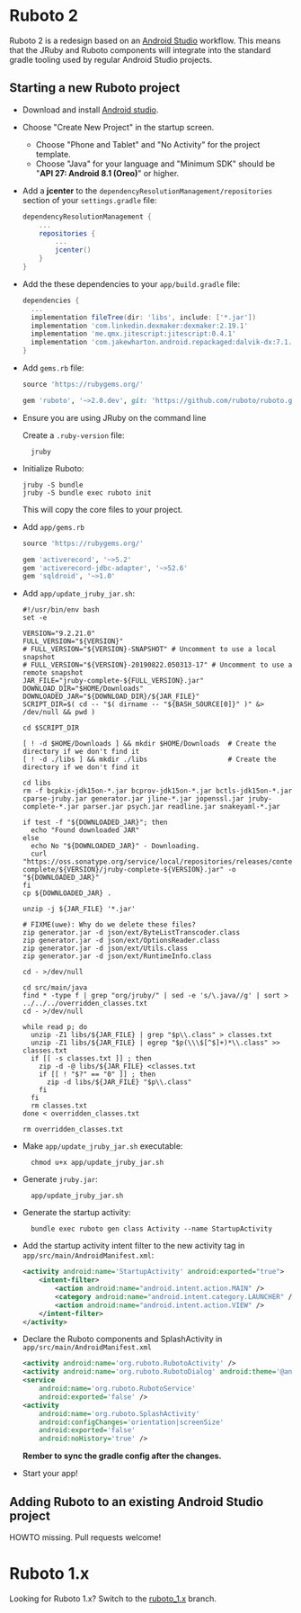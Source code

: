 # Ruboto 2

Ruboto 2 is a redesign based on an [Android Studio](https://developer.android.com/studio/) workflow.
This means that the JRuby and Ruboto components will integrate into the standard gradle tooling used by
regular Android Studio projects.

## Starting a new Ruboto project

* Download and install [Android studio](https://developer.android.com/studio/).

* Choose "Create New Project" in the startup screen.
  * Choose "Phone and Tablet" and "No Activity" for the project template.
  * Choose "Java" for your language and "Minimum SDK" should be "**API 27: Android 8.1 (Oreo)**" or higher.

* Add a **jcenter** to the `dependencyResolutionManagement/repositories` section of your `settings.gradle` file:
  ```groovy
  dependencyResolutionManagement {
      ...
      repositories {
          ...
          jcenter()
      }
  }
  ```

* Add the these dependencies to your `app/build.gradle` file:
  ```groovy
  dependencies {
    ...
    implementation fileTree(dir: 'libs', include: ['*.jar'])
    implementation 'com.linkedin.dexmaker:dexmaker:2.19.1'
    implementation 'me.qmx.jitescript:jitescript:0.4.1'
    implementation 'com.jakewharton.android.repackaged:dalvik-dx:7.1.0_r7'
  }
  ```

* Add `gems.rb` file:
  ```ruby
  source 'https://rubygems.org/'

  gem 'ruboto', '~>2.0.dev', git: 'https://github.com/ruboto/ruboto.git'
  ```

* Ensure you are using JRuby on the command line

  Create a `.ruby-version` file:
  ```text
    jruby
  ```

* Initialize Ruboto:
  ```shell
  jruby -S bundle
  jruby -S bundle exec ruboto init
  ```

  This will copy the core files to your project.


* Add `app/gems.rb`
  ```ruby
  source 'https://rubygems.org/'

  gem 'activerecord', '~>5.2'
  gem 'activerecord-jdbc-adapter', '~>52.6'
  gem 'sqldroid', '~>1.0'
  ```

* Add `app/update_jruby_jar.sh`:
  ```shell
  #!/usr/bin/env bash
  set -e

  VERSION="9.2.21.0"
  FULL_VERSION="${VERSION}"
  # FULL_VERSION="${VERSION}-SNAPSHOT" # Uncomment to use a local snapshot
  # FULL_VERSION="${VERSION}-20190822.050313-17" # Uncomment to use a remote snapshot
  JAR_FILE="jruby-complete-${FULL_VERSION}.jar"
  DOWNLOAD_DIR="$HOME/Downloads"
  DOWNLOADED_JAR="${DOWNLOAD_DIR}/${JAR_FILE}"
  SCRIPT_DIR=$( cd -- "$( dirname -- "${BASH_SOURCE[0]}" )" &> /dev/null && pwd )

  cd $SCRIPT_DIR

  [ ! -d $HOME/Downloads ] && mkdir $HOME/Downloads  # Create the directory if we don't find it
  [ ! -d ./libs ] && mkdir ./libs                    # Create the directory if we don't find it

  cd libs
  rm -f bcpkix-jdk15on-*.jar bcprov-jdk15on-*.jar bctls-jdk15on-*.jar cparse-jruby.jar generator.jar jline-*.jar jopenssl.jar jruby-complete-*.jar parser.jar psych.jar readline.jar snakeyaml-*.jar

  if test -f "${DOWNLOADED_JAR}"; then
    echo "Found downloaded JAR"
  else
    echo No "${DOWNLOADED_JAR}" - Downloading.
    curl "https://oss.sonatype.org/service/local/repositories/releases/content/org/jruby/jruby-complete/${VERSION}/jruby-complete-${VERSION}.jar" -o "${DOWNLOADED_JAR}"
  fi
  cp ${DOWNLOADED_JAR} .

  unzip -j ${JAR_FILE} '*.jar'

  # FIXME(uwe): Why do we delete these files?
  zip generator.jar -d json/ext/ByteListTranscoder.class
  zip generator.jar -d json/ext/OptionsReader.class
  zip generator.jar -d json/ext/Utils.class
  zip generator.jar -d json/ext/RuntimeInfo.class

  cd - >/dev/null

  cd src/main/java
  find * -type f | grep "org/jruby/" | sed -e 's/\.java//g' | sort > ../../../overridden_classes.txt
  cd - >/dev/null

  while read p; do
    unzip -Z1 libs/${JAR_FILE} | grep "$p\\.class" > classes.txt
    unzip -Z1 libs/${JAR_FILE} | egrep "$p(\\\$[^$]+)*\\.class" >> classes.txt
    if [[ -s classes.txt ]] ; then
      zip -d -@ libs/${JAR_FILE} <classes.txt
      if [[ ! "$?" == "0" ]] ; then
        zip -d libs/${JAR_FILE} "$p\\.class"
      fi
    fi
    rm classes.txt
  done < overridden_classes.txt

  rm overridden_classes.txt
  ```

* Make `app/update_jruby_jar.sh` executable:
  ```shell
    chmod u+x app/update_jruby_jar.sh
  ```

* Generate `jruby.jar`:
  ```shell
    app/update_jruby_jar.sh
  ```

* Generate the startup activity:
  ```shell
    bundle exec ruboto gen class Activity --name StartupActivity
  ```

* Add the startup activity intent filter to the new activity tag in `app/src/main/AndroidManifest.xml`:
  ```xml
  <activity android:name='StartupActivity' android:exported="true">
      <intent-filter>
          <action android:name="android.intent.action.MAIN" />
          <category android:name="android.intent.category.LAUNCHER" />
          <action android:name="android.intent.action.VIEW" />
      </intent-filter>
  </activity>
  ```

* Declare the Ruboto components and SplashActivity in `app/src/main/AndroidManifest.xml`
  ```xml
  <activity android:name='org.ruboto.RubotoActivity' />
  <activity android:name='org.ruboto.RubotoDialog' android:theme='@android:style/Theme.Dialog' />
  <service
      android:name='org.ruboto.RubotoService'
      android:exported='false' />
  <activity
      android:name='org.ruboto.SplashActivity'
      android:configChanges='orientation|screenSize'
      android:exported='false'
      android:noHistory='true' />
  ```

  **Rember to sync the gradle config after the changes.**

 
* Start your app!

## Adding Ruboto to an existing Android Studio project

HOWTO missing.  Pull requests welcome!

# Ruboto 1.x

Looking for Ruboto 1.x?  Switch to the [ruboto_1.x](https://github.com/ruboto/ruboto/tree/ruboto_1.x) branch.
